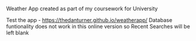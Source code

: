 Weather App created as part of my coursework for University

Test the app - https://thedanturner.github.io/weatherapp/
Database funtionality does not work in this online version so Recent Searches will be left blank

